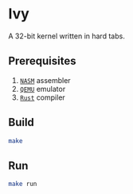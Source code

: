 # Ivy

A 32-bit kernel written in hard tabs.

## Prerequisites

1. [`NASM`](https://www.nasm.us/) assembler
2. [`QEMU`](https://www.qemu.org/) emulator
3. [`Rust`](https://rustup.rs/) compiler

## Build

```sh
make
```

## Run

```bash
make run
```